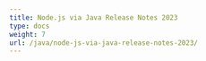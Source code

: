 ```yaml
---
title: Node.js via Java Release Notes 2023
type: docs
weight: 7
url: /java/node-js-via-java-release-notes-2023/
---
```



